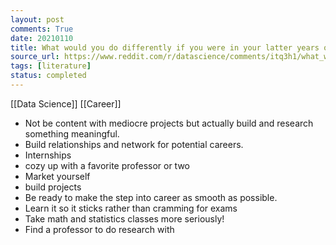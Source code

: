 ```yaml
---
layout: post
comments: True
date: 20210110
title: What would you do differently if you were in your latter years of college (junior-senior)
source_url: https://www.reddit.com/r/datascience/comments/itq3h1/what_would_you_do_differently_if_you_were_in_your/
tags: [literature]
status: completed
---
```


[[Data Science]] [[Career]]

-   Not be content with mediocre projects but actually build and research something meaningful.
-   Build relationships and network for potential careers.
-   Internships
-   cozy up with a favorite professor or two
-   Market yourself
-   build projects
-   Be ready to make the step into career as smooth as possible.
-   Learn it so it sticks rather than cramming for exams
-   Take math and statistics classes more seriously!
-   Find a professor to do research with
